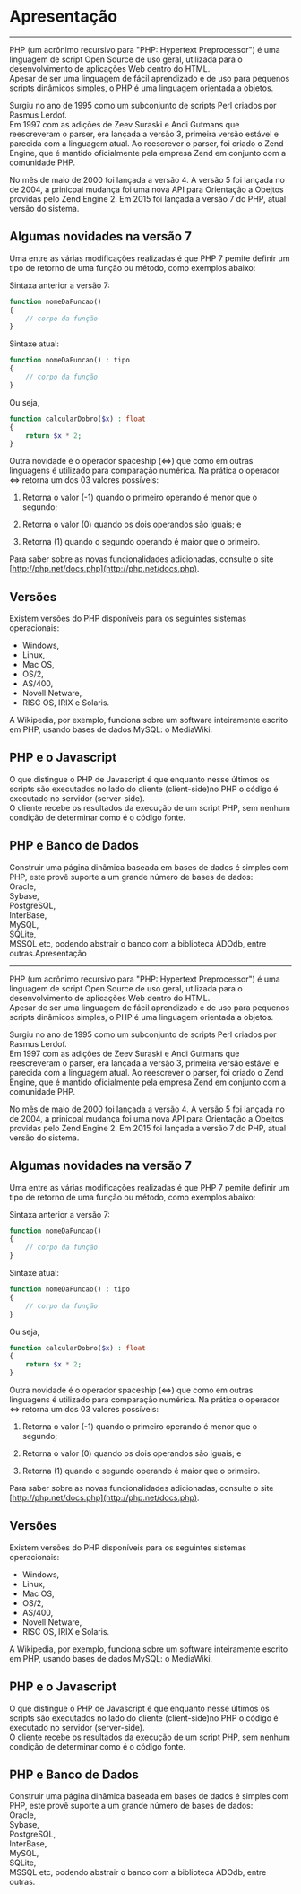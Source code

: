# Apresentação

---

PHP \(um acrônimo recursivo para "PHP: Hypertext Preprocessor"\) é uma linguagem de script Open Source de uso geral, utilizada para o desenvolvimento de aplicações Web dentro do HTML.  
Apesar de ser uma linguagem de fácil aprendizado e de uso para pequenos scripts dinâmicos simples, o PHP é uma linguagem orientada a objetos.

Surgiu no ano de 1995 como um subconjunto de scripts Perl criados por Rasmus Lerdof.  
Em 1997 com as adições de Zeev Suraski e Andi Gutmans que reescreveram o parser, era lançada a versão 3, primeira versão estável e parecida com a linguagem atual. Ao reescrever o parser, foi criado o Zend Engine, que é mantido oficialmente pela empresa Zend em conjunto com a comunidade PHP.

No mês de maio de 2000 foi lançada a versão 4. A versão 5 foi lançada no de 2004, a prinicpal mudança foi uma nova API para Orientação a Obejtos providas pelo Zend Engine 2. Em 2015 foi lançada a versão 7 do PHP, atual versão do sistema.

## Algumas novidades na versão 7

Uma entre as várias modificações realizadas é que PHP 7 pemite definir um tipo de retorno de uma função ou método, como exemplos abaixo:

Sintaxa anterior a versão 7:

```php
function nomeDaFuncao()
{
    // corpo da função
}
```

Sintaxe atual:

```php
function nomeDaFuncao() : tipo
{
    // corpo da função
}
```

Ou seja,

```php
function calcularDobro($x) : float
{
    return $x * 2;
}
```

Outra novidade é o operador spaceship \(&lt;=&gt;\) que como em outras linguagens é utilizado para comparação numérica. Na prática o operador &lt;=&gt; retorna um dos 03 valores possíveis:

1. Retorna o valor \(-1\) quando o primeiro operando é menor que o segundo;

2. Retorna o valor \(0\) quando os dois operandos são iguais; e

3. Retorna \(1\) quando o segundo operando é maior que o primeiro.

Para saber sobre as novas funcionalidades adicionadas, consulte o site [http://php.net/docs.php](http://php.net/docs.php).

## Versões

Existem versões do PHP disponíveis para os seguintes sistemas operacionais:

* Windows, 
* Linux, 
* Mac OS, 
* OS/2, 
* AS/400, 
* Novell Netware, 
* RISC OS, IRIX e Solaris. 

A Wikipedia, por exemplo, funciona sobre um software inteiramente escrito em PHP, usando bases de dados MySQL: o MediaWiki.

## PHP e o Javascript

O que distingue o PHP de Javascript é que enquanto nesse últimos os scripts são executados no lado do cliente \(client-side\)no PHP o código é executado no servidor \(server-side\).  
 O cliente recebe os resultados da execução de um script PHP, sem nenhum condição de determinar como é o código fonte.

## PHP e Banco de Dados

Construir uma página dinâmica baseada em bases de dados é simples com PHP, este provê suporte a um grande número de bases de dados:  
Oracle,  
Sybase,  
PostgreSQL,  
InterBase,  
MySQL,  
SQLite,  
MSSQL etc, podendo abstrair o banco com a biblioteca ADOdb, entre outras.Apresentação

---

PHP \(um acrônimo recursivo para "PHP: Hypertext Preprocessor"\) é uma linguagem de script Open Source de uso geral, utilizada para o desenvolvimento de aplicações Web dentro do HTML.  
Apesar de ser uma linguagem de fácil aprendizado e de uso para pequenos scripts dinâmicos simples, o PHP é uma linguagem orientada a objetos.

Surgiu no ano de 1995 como um subconjunto de scripts Perl criados por Rasmus Lerdof.  
Em 1997 com as adições de Zeev Suraski e Andi Gutmans que reescreveram o parser, era lançada a versão 3, primeira versão estável e parecida com a linguagem atual. Ao reescrever o parser, foi criado o Zend Engine, que é mantido oficialmente pela empresa Zend em conjunto com a comunidade PHP.

No mês de maio de 2000 foi lançada a versão 4. A versão 5 foi lançada no de 2004, a prinicpal mudança foi uma nova API para Orientação a Obejtos providas pelo Zend Engine 2. Em 2015 foi lançada a versão 7 do PHP, atual versão do sistema.

## Algumas novidades na versão 7

Uma entre as várias modificações realizadas é que PHP 7 pemite definir um tipo de retorno de uma função ou método, como exemplos abaixo:

Sintaxa anterior a versão 7:

```php
function nomeDaFuncao()
{
    // corpo da função
}
```

Sintaxe atual:

```php
function nomeDaFuncao() : tipo
{
    // corpo da função
}
```

Ou seja,

```php
function calcularDobro($x) : float
{
    return $x * 2;
}
```

Outra novidade é o operador spaceship \(&lt;=&gt;\) que como em outras linguagens é utilizado para comparação numérica. Na prática o operador &lt;=&gt; retorna um dos 03 valores possíveis:

1. Retorna o valor \(-1\) quando o primeiro operando é menor que o segundo;

2. Retorna o valor \(0\) quando os dois operandos são iguais; e

3. Retorna \(1\) quando o segundo operando é maior que o primeiro.

Para saber sobre as novas funcionalidades adicionadas, consulte o site [http://php.net/docs.php](http://php.net/docs.php).

## Versões

Existem versões do PHP disponíveis para os seguintes sistemas operacionais:

* Windows, 
* Linux, 
* Mac OS, 
* OS/2, 
* AS/400, 
* Novell Netware, 
* RISC OS, IRIX e Solaris. 

A Wikipedia, por exemplo, funciona sobre um software inteiramente escrito em PHP, usando bases de dados MySQL: o MediaWiki.

## PHP e o Javascript

O que distingue o PHP de Javascript é que enquanto nesse últimos os scripts são executados no lado do cliente \(client-side\)no PHP o código é executado no servidor \(server-side\).  
 O cliente recebe os resultados da execução de um script PHP, sem nenhum condição de determinar como é o código fonte.

## PHP e Banco de Dados

Construir uma página dinâmica baseada em bases de dados é simples com PHP, este provê suporte a um grande número de bases de dados:  
Oracle,  
Sybase,  
PostgreSQL,  
InterBase,  
MySQL,  
SQLite,  
MSSQL etc, podendo abstrair o banco com a biblioteca ADOdb, entre outras.



